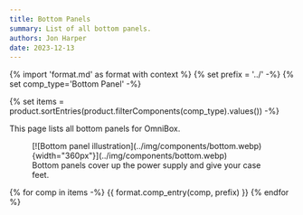 ```yaml
---
title: Bottom Panels
summary: List of all bottom panels.
authors: Jon Harper
date: 2023-12-13
---
```


{% import 'format.md' as format with context %}
{% set prefix = '../' -%}
{% set comp_type='Bottom Panel' -%}

{% set items = product.sortEntries(product.filterComponents(comp_type).values()) -%}

This page lists all bottom panels for OmniBox.
<figure markdown>
[![Bottom panel illustration](../img/components/bottom.webp){width="360px"}](../img/components/bottom.webp)
<figcaption markdown>
Bottom panels cover up the power supply and give your case feet.
</figcaption>
</figure>

{% for comp in items -%}
{{ format.comp_entry(comp, prefix) }}
{% endfor %}